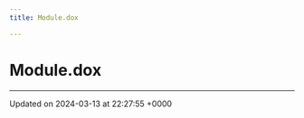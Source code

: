 ```yaml
---
title: Module.dox

---
```


# Module.dox








-------------------------------

Updated on 2024-03-13 at 22:27:55 +0000
